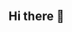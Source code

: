 ## Hi there 👋

<!--
**dannymensah26/dannymensah26** is a ✨ _special_ ✨ repository because its `README.md` (this file) appears on your GitHub profile.

Here are some ideas to get you started:

- 🔭 I’m @dannymensah26
- 👀 I’m interested in Deep Learning/Computer Vision and LLM
- 🌱 I’m currently working on a number MLOps Projects
- 💬 Again, I work on Data Analytics projects using Power BI, SQL and GIS technologie
- 👯 I’m looking to collaborate on any of the related projects
- 📫 How to reach me, https://www.linkedin.com/in/daniel-opoku-mensah-5b016a75/
-->




